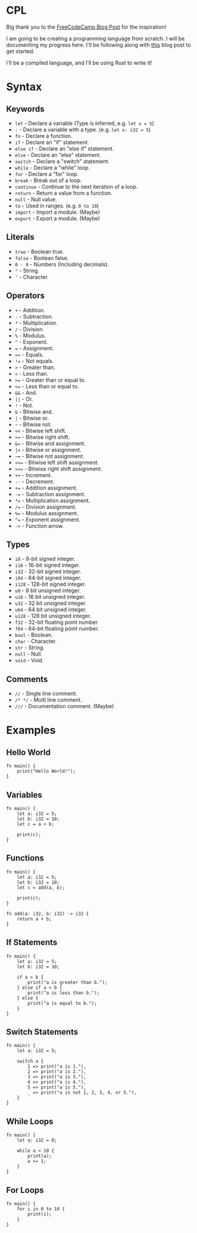 # CPL

Big thank you to
the [FreeCodeCamp Blog Post](https://www.freecodecamp.org/news/the-programming-language-pipeline-91d3f449c919/) for the
inspiration!

I am going to be creating a programming language from scratch. I will be documenting my progress here.
I'll be following along with [this](https://hackernoon.com/building-your-own-programming-language-from-scratch) blog
post to get started.

I'll be a compiled language, and I'll be using Rust to write it!

# Syntax

## Keywords

- `let` - Declare a variable (Type is inferred, e.g. `let x = 5`)
- `:` - Declare a variable with a type. (e.g. `let x: i32 = 5`)
- `fn` - Declare a function.
- `if` - Declare an "if" statement.
- `else if` - Declare an "else if" statement.
- `else` - Declare an "else" statement.
- `switch` - Declare a "switch" statement.
- `while` - Declare a "while" loop.
- `for` - Declare a "for" loop.
- `break` - Break out of a loop.
- `continue` - Continue to the next iteration of a loop.
- `return` - Return a value from a function.
- `null` - Null value.
- `to` - Used in ranges. (e.g. `0 to 10`)
- `import` - Import a module. (Maybe)
- `export` - Export a module. (Maybe)

## Literals

- `true` - Boolean true.
- `false` - Boolean false.
- `0 - 9` - Numbers (Including decimals).
- `"` - String.
- `'` - Character.

## Operators

- `+` - Addition.
- `-` - Subtraction.
- `*` - Multiplication.
- `/` - Division.
- `%` - Modulus.
- `^` - Exponent.
- `=` - Assignment.
- `==` - Equals.
- `!=` - Not equals.
- `>` - Greater than.
- `<` - Less than.
- `>=` - Greater than or equal to.
- `<=` - Less than or equal to.
- `&&` - And.
- `||` - Or.
- `!` - Not.
- `&` - Bitwise and.
- `|` - Bitwise or.
- `~` - Bitwise not.
- `<<` - Bitwise left shift.
- `>>` - Bitwise right shift.
- `&=` - Bitwise and assignment.
- `|=` - Bitwise or assignment.
- `~=` - Bitwise not assignment.
- `<<=` - Bitwise left shift assignment.
- `>>=` - Bitwise right shift assignment.
- `++` - Increment.
- `--` - Decrement.
- `+=` - Addition assignment.
- `-=` - Subtraction assignment.
- `*=` - Multiplication assignment.
- `/=` - Division assignment.
- `%=` - Modulus assignment.
- `^=` - Exponent assignment.
- `->` - Function arrow.

## Types

- `i8` - 8-bit signed integer.
- `i16` - 16-bit signed integer.
- `i32` - 32-bit signed integer.
- `i64` - 64-bit signed integer.
- `i128` - 128-bit signed integer.
- `u8` - 8 bit unsigned integer.
- `u16` - 16 bit unsigned integer.
- `u32` - 32 bit unsigned integer.
- `u64` - 64 bit unsigned integer.
- `u128` - 128 bit unsigned integer.
- `f32` - 32-bit floating point number.
- `f64` - 64-bit floating point number.
- `bool` - Boolean.
- `char` - Character.
- `str` - String.
- `null` - Null.
- `void` - Void.

## Comments

- `//` - Single line comment.
- `/* */` - Multi line comment.
- `///` - Documentation comment. (Maybe)

# Examples

## Hello World

```cpl
fn main() {
    print("Hello World!");
}
```

## Variables

```cpl
fn main() {
    let a: i32 = 5;
    let b: i32 = 10;
    let c = a + b;
    
    print(c);
}
```

## Functions

```cpl
fn main() {
    let a: i32 = 5;
    let b: i32 = 10;
    let c = add(a, b);
    
    print(c);
}

fn add(a: i32, b: i32) -> i32 {
    return a + b;
}
```

## If Statements

```cpl
fn main() {
    let a: i32 = 5;
    let b: i32 = 10;
    
    if a > b {
        print("a is greater than b.");
    } else if a < b {
        print("a is less than b.");
    } else {
        print("a is equal to b.");
    }
}
```

## Switch Statements

```cpl
fn main() {
    let a: i32 = 5;
    
    switch a {
        1 => print("a is 1."),
        2 => print("a is 2."),
        3 => print("a is 3."),
        4 => print("a is 4."),
        5 => print("a is 5."),
        _ => print("a is not 1, 2, 3, 4, or 5."),
    }
}
```

## While Loops

```cpl
fn main() {
    let a: i32 = 0;
    
    while a < 10 {
        print(a);
        a += 1;
    }
}
```

## For Loops

```cpl
fn main() {
    for i in 0 to 10 {
        print(i);
    }
}
```

